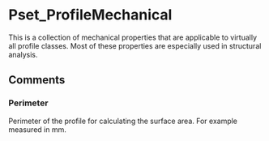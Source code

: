 # Pset_ProfileMechanical

This is a collection of mechanical properties that are applicable to virtually all profile classes. Most of these properties are especially used in structural analysis.
<!-- end of short definition -->



## Comments

### Perimeter

Perimeter of the profile for calculating the surface area. For example measured in mm.

